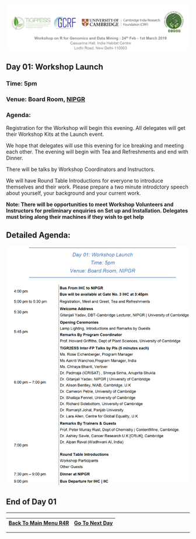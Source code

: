
<img src = /Images/R4R_header.png>

## Day 01: Workshop Launch
### Time: 5pm
### Venue: Board Room, <a href = http://www.nipgr.ac.in/home/home.php>NIPGR</a>

### Agenda: 
Registration for the Workshop will begin this evening. All delegates will get their Workshop Kits at the Launch event.

We hope that delegates will use this evening for ice breaking and meeting each other. The evening will begin with Tea and Refreshments and end with Dinner.

There will be talks by Workshop Coordinators and Instructors.

We will have Round Table Introductions for everyone to introduce themselves and their work. Please prepare a two minute introdctory speech about yourself, your background and your current work.

<b>Note: There will be opportunities to meet Workshop Volunteers and Instructors for preliminary enquiries on Set up and Installation. Delegates must bring along their machines if they wish to get help</b>

## Detailed Agenda:
<img src = /Images/Day01.png>

     
## End of Day 01
---

| <a href="/Readme.md"><span class="glyphicon glyphicon-menu-left" aria-hidden="true"></span><span class="sr-only">Back To Main Menu R4R </span></a> | <a href="/Documents/Day02.md"><span class="glyphicon glyphicon-menu-right" aria-hidden="true"></span><span class="sr-only">Go To Next Day</span></a> | 
  | ---- | ----|    
  
  ---
